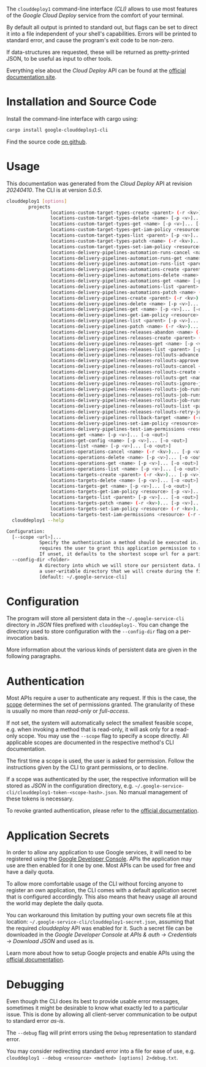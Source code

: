 <!---
DO NOT EDIT !
This file was generated automatically from 'src/generator/templates/cli/README.md.mako'
DO NOT EDIT !
-->
The `clouddeploy1` command-line interface *(CLI)* allows to use most features of the *Google Cloud Deploy* service from the comfort of your terminal.

By default all output is printed to standard out, but flags can be set to direct it into a file independent of your shell's
capabilities. Errors will be printed to standard error, and cause the program's exit code to be non-zero.

If data-structures are requested, these will be returned as pretty-printed JSON, to be useful as input to other tools.

Everything else about the *Cloud Deploy* API can be found at the
[official documentation site](https://cloud.google.com/deploy/).

# Installation and Source Code

Install the command-line interface with cargo using:

```bash
cargo install google-clouddeploy1-cli
```

Find the source code [on github](https://github.com/Byron/google-apis-rs/tree/main/gen/clouddeploy1-cli).

# Usage

This documentation was generated from the *Cloud Deploy* API at revision *20240410*. The CLI is at version *5.0.5*.

```bash
clouddeploy1 [options]
        projects
                locations-custom-target-types-create <parent> (-r <kv>)... [-p <v>]... [-o <out>]
                locations-custom-target-types-delete <name> [-p <v>]... [-o <out>]
                locations-custom-target-types-get <name> [-p <v>]... [-o <out>]
                locations-custom-target-types-get-iam-policy <resource> [-p <v>]... [-o <out>]
                locations-custom-target-types-list <parent> [-p <v>]... [-o <out>]
                locations-custom-target-types-patch <name> (-r <kv>)... [-p <v>]... [-o <out>]
                locations-custom-target-types-set-iam-policy <resource> (-r <kv>)... [-p <v>]... [-o <out>]
                locations-delivery-pipelines-automation-runs-cancel <name> (-r <kv>)... [-p <v>]... [-o <out>]
                locations-delivery-pipelines-automation-runs-get <name> [-p <v>]... [-o <out>]
                locations-delivery-pipelines-automation-runs-list <parent> [-p <v>]... [-o <out>]
                locations-delivery-pipelines-automations-create <parent> (-r <kv>)... [-p <v>]... [-o <out>]
                locations-delivery-pipelines-automations-delete <name> [-p <v>]... [-o <out>]
                locations-delivery-pipelines-automations-get <name> [-p <v>]... [-o <out>]
                locations-delivery-pipelines-automations-list <parent> [-p <v>]... [-o <out>]
                locations-delivery-pipelines-automations-patch <name> (-r <kv>)... [-p <v>]... [-o <out>]
                locations-delivery-pipelines-create <parent> (-r <kv>)... [-p <v>]... [-o <out>]
                locations-delivery-pipelines-delete <name> [-p <v>]... [-o <out>]
                locations-delivery-pipelines-get <name> [-p <v>]... [-o <out>]
                locations-delivery-pipelines-get-iam-policy <resource> [-p <v>]... [-o <out>]
                locations-delivery-pipelines-list <parent> [-p <v>]... [-o <out>]
                locations-delivery-pipelines-patch <name> (-r <kv>)... [-p <v>]... [-o <out>]
                locations-delivery-pipelines-releases-abandon <name> (-r <kv>)... [-p <v>]... [-o <out>]
                locations-delivery-pipelines-releases-create <parent> (-r <kv>)... [-p <v>]... [-o <out>]
                locations-delivery-pipelines-releases-get <name> [-p <v>]... [-o <out>]
                locations-delivery-pipelines-releases-list <parent> [-p <v>]... [-o <out>]
                locations-delivery-pipelines-releases-rollouts-advance <name> (-r <kv>)... [-p <v>]... [-o <out>]
                locations-delivery-pipelines-releases-rollouts-approve <name> (-r <kv>)... [-p <v>]... [-o <out>]
                locations-delivery-pipelines-releases-rollouts-cancel <name> (-r <kv>)... [-p <v>]... [-o <out>]
                locations-delivery-pipelines-releases-rollouts-create <parent> (-r <kv>)... [-p <v>]... [-o <out>]
                locations-delivery-pipelines-releases-rollouts-get <name> [-p <v>]... [-o <out>]
                locations-delivery-pipelines-releases-rollouts-ignore-job <rollout> (-r <kv>)... [-p <v>]... [-o <out>]
                locations-delivery-pipelines-releases-rollouts-job-runs-get <name> [-p <v>]... [-o <out>]
                locations-delivery-pipelines-releases-rollouts-job-runs-list <parent> [-p <v>]... [-o <out>]
                locations-delivery-pipelines-releases-rollouts-job-runs-terminate <name> (-r <kv>)... [-p <v>]... [-o <out>]
                locations-delivery-pipelines-releases-rollouts-list <parent> [-p <v>]... [-o <out>]
                locations-delivery-pipelines-releases-rollouts-retry-job <rollout> (-r <kv>)... [-p <v>]... [-o <out>]
                locations-delivery-pipelines-rollback-target <name> (-r <kv>)... [-p <v>]... [-o <out>]
                locations-delivery-pipelines-set-iam-policy <resource> (-r <kv>)... [-p <v>]... [-o <out>]
                locations-delivery-pipelines-test-iam-permissions <resource> (-r <kv>)... [-p <v>]... [-o <out>]
                locations-get <name> [-p <v>]... [-o <out>]
                locations-get-config <name> [-p <v>]... [-o <out>]
                locations-list <name> [-p <v>]... [-o <out>]
                locations-operations-cancel <name> (-r <kv>)... [-p <v>]... [-o <out>]
                locations-operations-delete <name> [-p <v>]... [-o <out>]
                locations-operations-get <name> [-p <v>]... [-o <out>]
                locations-operations-list <name> [-p <v>]... [-o <out>]
                locations-targets-create <parent> (-r <kv>)... [-p <v>]... [-o <out>]
                locations-targets-delete <name> [-p <v>]... [-o <out>]
                locations-targets-get <name> [-p <v>]... [-o <out>]
                locations-targets-get-iam-policy <resource> [-p <v>]... [-o <out>]
                locations-targets-list <parent> [-p <v>]... [-o <out>]
                locations-targets-patch <name> (-r <kv>)... [-p <v>]... [-o <out>]
                locations-targets-set-iam-policy <resource> (-r <kv>)... [-p <v>]... [-o <out>]
                locations-targets-test-iam-permissions <resource> (-r <kv>)... [-p <v>]... [-o <out>]
  clouddeploy1 --help

Configuration:
  [--scope <url>]...
            Specify the authentication a method should be executed in. Each scope
            requires the user to grant this application permission to use it.
            If unset, it defaults to the shortest scope url for a particular method.
  --config-dir <folder>
            A directory into which we will store our persistent data. Defaults to
            a user-writable directory that we will create during the first invocation.
            [default: ~/.google-service-cli]

```

# Configuration

The program will store all persistent data in the `~/.google-service-cli` directory in *JSON* files prefixed with `clouddeploy1-`.  You can change the directory used to store configuration with the `--config-dir` flag on a per-invocation basis.

More information about the various kinds of persistent data are given in the following paragraphs.

# Authentication

Most APIs require a user to authenticate any request. If this is the case, the [scope][scopes] determines the 
set of permissions granted. The granularity of these is usually no more than *read-only* or *full-access*.

If not set, the system will automatically select the smallest feasible scope, e.g. when invoking a
method that is read-only, it will ask only for a read-only scope. 
You may use the `--scope` flag to specify a scope directly. 
All applicable scopes are documented in the respective method's CLI documentation.

The first time a scope is used, the user is asked for permission. Follow the instructions given 
by the CLI to grant permissions, or to decline.

If a scope was authenticated by the user, the respective information will be stored as *JSON* in the configuration
directory, e.g. `~/.google-service-cli/clouddeploy1-token-<scope-hash>.json`. No manual management of these tokens
is necessary.

To revoke granted authentication, please refer to the [official documentation][revoke-access].

# Application Secrets

In order to allow any application to use Google services, it will need to be registered using the 
[Google Developer Console][google-dev-console]. APIs the application may use are then enabled for it
one by one. Most APIs can be used for free and have a daily quota.

To allow more comfortable usage of the CLI without forcing anyone to register an own application, the CLI
comes with a default application secret that is configured accordingly. This also means that heavy usage
all around the world may deplete the daily quota.

You can workaround this limitation by putting your own secrets file at this location: 
`~/.google-service-cli/clouddeploy1-secret.json`, assuming that the required *clouddeploy* API 
was enabled for it. Such a secret file can be downloaded in the *Google Developer Console* at 
*APIs & auth -> Credentials -> Download JSON* and used as is.

Learn more about how to setup Google projects and enable APIs using the [official documentation][google-project-new].


# Debugging

Even though the CLI does its best to provide usable error messages, sometimes it might be desirable to know
what exactly led to a particular issue. This is done by allowing all client-server communication to be 
output to standard error *as-is*.

The `--debug` flag will print errors using the `Debug` representation to standard error.

You may consider redirecting standard error into a file for ease of use, e.g. `clouddeploy1 --debug <resource> <method> [options] 2>debug.txt`.


[scopes]: https://developers.google.com/+/api/oauth#scopes
[revoke-access]: http://webapps.stackexchange.com/a/30849
[google-dev-console]: https://console.developers.google.com/
[google-project-new]: https://developers.google.com/console/help/new/

